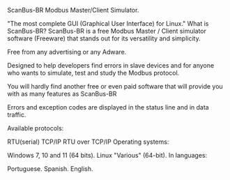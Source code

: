 ScanBus-BR Modbus Master/Client Simulator.

"The most complete GUI (Graphical User Interface) for Linux."
What is ScanBus-BR?
ScanBus-BR is a free Modbus Master / Client simulator software (Freeware) that stands out for its versatility and simplicity.

Free from any advertising or any Adware.

Designed to help developers find errors in slave devices and for anyone who wants to simulate, test and study the Modbus protocol.

You will hardly find another free or even paid software that will provide you with as many features as ScanBus-BR

Errors and exception codes are displayed in the status line and in data traffic.

Available protocols:

RTU(serial)
TCP/IP
RTU over TCP/IP
Operating systems:

Windows 7, 10 and 11 (64 bits).
Linux "Various" (64-bit).
In languages:

Portuguese.
Spanish.
English.
